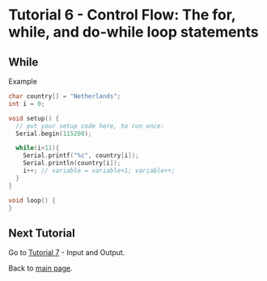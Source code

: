 # Tutorial 6 - Control Flow: The for, while, and do-while loop statements


## While

Example

```cpp
char country[] = "Netherlands";
int i = 0;

void setup() {
  // put your setup code here, to run once:
  Serial.begin(115200);  

  while(i<11){
    Serial.printf("%c", country[i]);
    Serial.println(country[i]);
    i++; // variable = variable+1; variable++;
  }
}

void loop() {
}


```

## Next Tutorial
Go to [Tutorial 7](../tutorial7/ReadMe.md) - Input and Output.

Back to [main page](../../README.md).